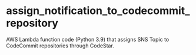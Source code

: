 # assign_notification_to_codecommit_repository
AWS Lambda function code (Python 3.9) that assigns SNS Topic to CodeCommit repositories through CodeStar.
